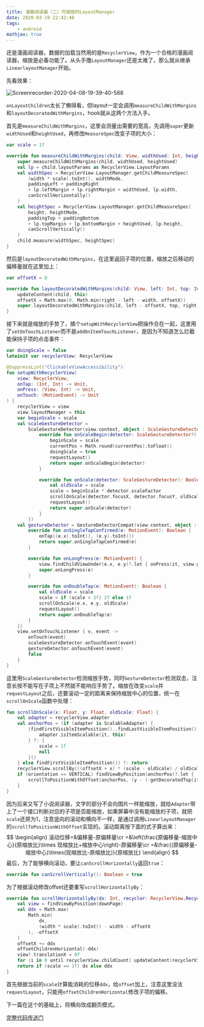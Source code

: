 ```yaml
---
title: 漫画阅读器（二）可缩放的LayoutManager
date: 2020-03-19 22:42:48
tags: 
	- android
mathjax: true
---
```


还是漫画阅读器，数据的加载当然用的是`RecyclerView`，作为一个合格的漫画阅读器，缩放是必备功能了。从头手撸`LayoutManager`还是太难了，那么就从继承`LinearlayoutManager`开始。

<!--more-->

先看效果：

![Screenrecorder-2020-04-08-19-39-40-568](scalablelayoutmanager/Screenrecorder-2020-04-08-19-39-40-568.gif)

`onLayoutChildren`太长了懒得看，但layout一定会调用`measureChildWithMargins`和`layoutDecoratedWithMargins`，hook就从这两个方法入手。

首先是`measureChildWithMargins`，这里会测量出需要的宽高，先调用`super`更新`widthUsed`和`heightUsed`，再修改`MeasureSpec`改变子项的大小：

```kotlin
var scale = 1f

override fun measureChildWithMargins(child: View, widthUsed: Int, heightUsed: Int) {
    super.measureChildWithMargins(child, widthUsed, heightUsed)
    val lp = child.layoutParams as RecyclerView.LayoutParams
    val widthSpec = RecyclerView.LayoutManager.getChildMeasureSpec(
        (width * scale).toInt(), widthMode,
        paddingLeft + paddingRight
        + lp.leftMargin + lp.rightMargin + widthUsed, lp.width,
        canScrollHorizontally()
    )
    val heightSpec = RecyclerView.LayoutManager.getChildMeasureSpec(
        height, heightMode,
        paddingTop + paddingBottom
        + lp.topMargin + lp.bottomMargin + heightUsed, lp.height,
        canScrollVertically()
    )
    child.measure(widthSpec, heightSpec)
}
```

然后是`layoutDecoratedWithMargins`，在这里返回子项的位置，缩放之后移动的偏移量就在这里加上：

```kotlin
var offsetX = 0

override fun layoutDecoratedWithMargins(child: View, left: Int, top: Int, right: Int, bottom: Int) {
    updateContent(child, this)
    offsetX = Math.max(0, Math.min(right - left - width, offsetX))
    super.layoutDecoratedWithMargins(child, left - offsetX, top, right - offsetX, bottom)
}
```

接下来就是缩放的手势了，搞个`setupWithRecyclerView`把操作合在一起，这里用了`setOnTouchListener`而不是`addOnItemTouchListener`，是因为不知道怎么拦截能保持子项的点击事件：

```kotlin
var doingScale = false
lateinit var recyclerView: RecyclerView

@SuppressLint("ClickableViewAccessibility")
fun setupWithRecyclerView(
    view: RecyclerView,
    onTap: (Int, Int) -> Unit,
    onPress: (View, Int) -> Unit,
    onTouch: (MotionEvent) -> Unit
) {
    recyclerView = view
    view.layoutManager = this
    var beginScale = scale
    val scaleGestureDetector =
        ScaleGestureDetector(view.context, object : ScaleGestureDetector.SimpleOnScaleGestureListener() {
            override fun onScaleBegin(detector: ScaleGestureDetector?): Boolean {
                beginScale = scale
                currentPos = Math.round(currentPos).toFloat()
                doingScale = true
                requestLayout()
                return super.onScaleBegin(detector)
            }

            override fun onScale(detector: ScaleGestureDetector): Boolean {
                val oldScale = scale
                scale = beginScale * detector.scaleFactor
                scrollOnScale(detector.focusX, detector.focusY, oldScale)
                requestLayout()
                return super.onScale(detector)
            }
        })
    val gestureDetector = GestureDetectorCompat(view.context, object : GestureDetector.SimpleOnGestureListener() {
        override fun onSingleTapConfirmed(e: MotionEvent): Boolean {
            onTap((e.x).toInt(), (e.y).toInt())
            return super.onSingleTapConfirmed(e)
        }

        override fun onLongPress(e: MotionEvent) {
            view.findChildViewUnder(e.x, e.y)?.let { onPress(it, view.getChildAdapterPosition(it)) }
            super.onLongPress(e)
        }

        override fun onDoubleTap(e: MotionEvent): Boolean {
            val oldScale = scale
            scale = if (scale < 2f) 2f else 1f
            scrollOnScale(e.x, e.y, oldScale)
            requestLayout()
            return super.onDoubleTap(e)
        }
    })
    view.setOnTouchListener { v, event ->
        onTouch(event)
        scaleGestureDetector.onTouchEvent(event)
        gestureDetector.onTouchEvent(event)
        false
    }
}
```

这里用`ScaleGestureDetector`检测缩放手势，同时`GestureDetector`检测双击，注意长按不能写在子项上不然就不能响应手势了。缩放在改变`scale`并`requestLayout`之后，还要滚动一定的距离来保持缩放中心的位置，统一在`scrollOnScale`函数中处理：

```kotlin
fun scrollOnScale(x: Float, y: Float, oldScale: Float) {
    val adapter = recyclerView.adapter
    val anchorPos = (if (adapter is ScalableAdapter) {
        (findFirstVisibleItemPosition()..findLastVisibleItemPosition()).firstOrNull {
            adapter.isItemScalable(it, this)
        } ?: {
            scale = 1f
            null
        }()
    } else findFirstVisibleItemPosition()) ?: return
    recyclerView.scrollBy(((offsetX + x) * (scale - oldScale) / oldScale).toInt(), 0)
    if (orientation == VERTICAL) findViewByPosition(anchorPos)?.let {
        scrollToPositionWithOffset(anchorPos, (y - (-getDecoratedTop(it) + y) * scale / oldScale).toInt())
    }
}
```

因为后来又写了小说阅读器，文字的部分不会向图片一样能缩放，就给`Adapter`带上了一个接口判断对应的子项是否能缩放，如果屏幕中没有能缩放的子项，就把`scale`还原为1，注意竖向的滚动和横向不一样，是通过调用`LinearlayoutManager`的`scrollToPositionWithOffset`实现的。滚动距离按下面的式子算出来：
$$
\begin{align}
滚动位移=&偏移量-原偏移量\cr
=&\left(\frac{原偏移量-缩放中心}{原缩放比}\times 现缩放比+缩放中心\right)-原偏移量\cr
=&\frac{(原偏移量-缩放中心)\times(现缩放比-原缩放比)}{原缩放比}
\end{align}
$$
最后，为了能够横向滚动，要让`canScrollHorizontally`返回`true`：

```kotlin
override fun canScrollVertically(): Boolean = true
```

为了根据滚动修改offset还要重写`scrollHorizontallyBy`：

```kotlin
override fun scrollHorizontallyBy(dx: Int, recycler: RecyclerView.Recycler, state: RecyclerView.State): Int {
    val view = findViewByPosition(downPage)
    val ddx = Math.max(
        Math.min(
            dx,
            (width * scale).toInt() - width - offsetX
        ), -offsetX
    )
    offsetX += ddx
    offsetChildrenHorizontal(-ddx)
    view?.translationX = 0f
    for (i in 0 until recyclerView.childCount) updateContent(recyclerView.getChildAt(i), this)
	return if (scale == 1f) dx else ddx
}
```

首先根据当前的`scale`计算能消耗的位移`ddx`，给`offset`加上，注意这里没法`requestLayout`，只能用`offsetChildrenHorizontal`修改子项的偏移。

下一篇在这个的基础上，将横向改成翻页模式。

[完整代码传送门](https://github.com/ekibun/BangumiPlugin/blob/master/app/src/main/java/soko/ekibun/bangumi/plugins/ui/view/book/BookLayoutManager.kt)
